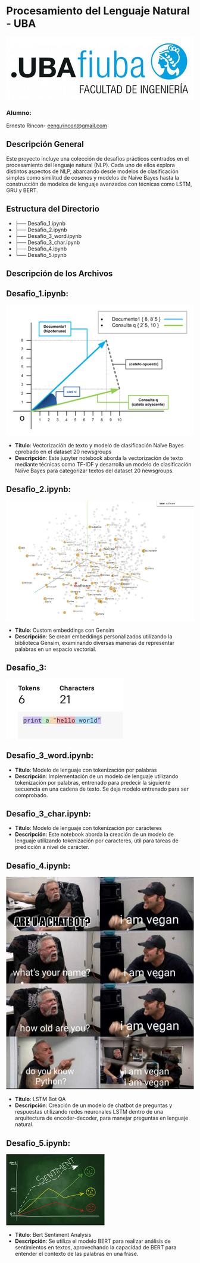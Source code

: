 # Procesamiento del Lenguaje Natural - UBA

![Logo FIUBA](https://github.com/hernancontigiani/ceia_memorias_especializacion/raw/master/Figures/logoFIUBA.jpg)

### Alumno:
Ernesto Rincon- eeng.rincon@gmail.com 

## Descripción General

Este proyecto incluye una colección de desafíos prácticos centrados en el procesamiento del lenguaje natural (NLP). Cada uno de ellos explora distintos aspectos de NLP, abarcando desde modelos de clasificación simples como similitud de cosenos y modelos de Naive Bayes hasta la construcción de modelos de lenguaje avanzados con técnicas como LSTM, GRU y BERT.

## Estructura del Directorio

- ├── Desafio_1.ipynb
- ├── Desafio_2.ipynb
- ├── Desafio_3_word.ipynb
- ├── Desafio_3_char.ipynb
- ├── Desafio_4.ipynb
- └── Desafio_5.ipynb


## Descripción de los Archivos

## **Desafio_1.ipynb**: 
![Cosine similarity](./assets/figura12_vectorial.png)
  - **Título**: Vectorización de texto y modelo de clasificación Naïve Bayes cprobado en el dataset 20 newsgroups
  - **Descripción**: Este jupyter notebook aborda la vectorización de texto mediante técnicas como TF-IDF y desarrolla un modelo de clasificación Naïve Bayes para categorizar textos del dataset 20 newsgroups.

## **Desafio_2.ipynb**:
![Word embeddings](./assets/embeddings.jpg)
  - **Título**: Custom embeddings con Gensim
  - **Descripción**: Se crean embeddings personalizados utilizando la biblioteca Gensim, examinando diversas maneras de representar palabras en un espacio vectorial.

## **Desafio_3**:
![Tokenization](./assets/tokens.jpeg)
## **Desafio_3_word.ipynb**:
  - **Título**: Modelo de lenguaje con tokenización por palabras
  - **Descripción**: Implementación de un modelo de lenguaje utilizando tokenización por palabras, entrenado para predecir la siguiente secuencia en una cadena de texto. Se deja modelo entrenado para ser comprobado.

## **Desafio_3_char.ipynb**:
  - **Título**: Modelo de lenguaje con tokenización por caracteres
  - **Descripción**: Este notebook aborda la creación de un modelo de lenguaje utilizando tokenización por caracteres, útil para tareas de predicción a nivel de carácter.

## **Desafio_4.ipynb**:
![Chatbot](./assets/chatbot.png)
  - **Título**: LSTM Bot QA
  - **Descripción**: Creación de un modelo de chatbot de preguntas y respuestas utilizando redes neuronales LSTM dentro de una arquitectura de encoder-decoder, para manejar preguntas en lenguaje natural.

## **Desafio_5.ipynb**:
![Sentiment analysis](./assets/sentiment-analysis.jpeg)
  - **Título**: Bert Sentiment Analysis
  - **Descripción**: Se utiliza el modelo BERT para realizar análisis de sentimientos en textos, aprovechando la capacidad de BERT para entender el contexto de las palabras en una frase.


